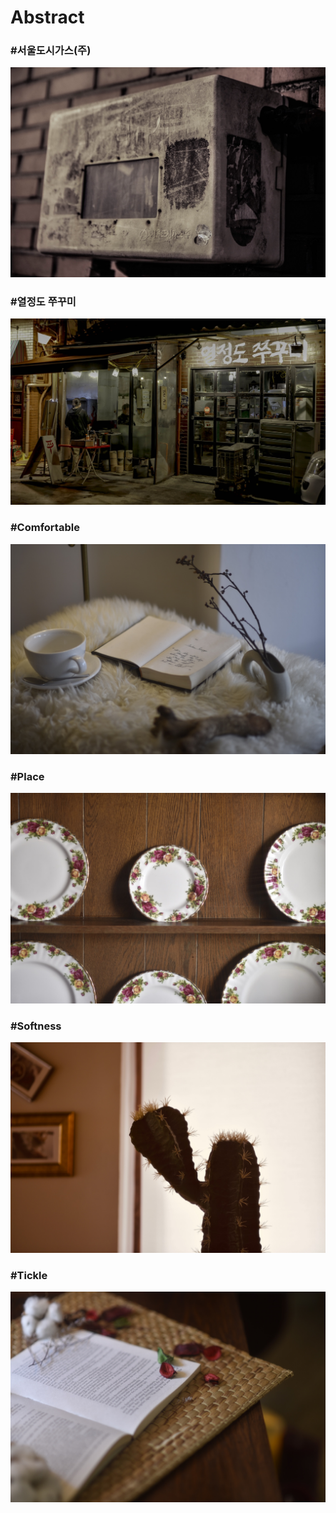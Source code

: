 # Abstract

### \#서울도시가스\(주\)

![](../../.gitbook/assets/undefined.jpg)

### \#열정도 쭈꾸미

![](../../.gitbook/assets/undefined%20%281%29.jpg)

### \#Comfortable

![](../../.gitbook/assets/compotable.jpg)

### \#Place

![](../../.gitbook/assets/place.jpg)

### \#Softness

![](../../.gitbook/assets/softness.jpg)

### \#Tickle

![](../../.gitbook/assets/tickle.jpg)

